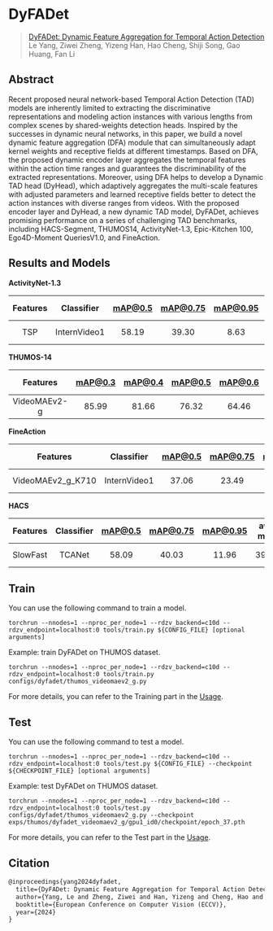 # DyFADet

> [DyFADet: Dynamic Feature Aggregation for Temporal Action Detection](https://arxiv.org/abs/2407.03197)  
> Le Yang, Ziwei Zheng, Yizeng Han, Hao Cheng, Shiji Song, Gao Huang, Fan Li

<!-- [ALGORITHM] -->

## Abstract

Recent proposed neural network-based Temporal Action Detection (TAD) models are inherently limited to extracting the discriminative representations and modeling action instances with various lengths from complex scenes by shared-weights detection heads. Inspired by the successes in dynamic neural networks, in this paper, we build a novel dynamic feature aggregation (DFA) module that can simultaneously adapt kernel weights and receptive fields at different timestamps. Based on DFA, the proposed dynamic encoder layer aggregates the temporal features within the action time ranges and guarantees the discriminability of the extracted representations. Moreover, using DFA helps to develop a Dynamic TAD head (DyHead), which adaptively aggregates the multi-scale features with adjusted parameters and learned receptive fields better to detect the action instances with diverse ranges from videos. With the proposed encoder layer and DyHead, a new dynamic TAD model, DyFADet, achieves promising performance on a series of challenging TAD benchmarks, including HACS-Segment, THUMOS14, ActivityNet-1.3, Epic-Kitchen 100, Ego4D-Moment QueriesV1.0, and FineAction.

## Results and Models

**ActivityNet-1.3**

| Features |  Classifier  | mAP@0.5 | mAP@0.75 | mAP@0.95 | ave. mAP |        Config         |                                                                                          Download                                                                                          |
| :------: | :----------: | :-----: | :------: | :------: | :------: | :-------------------: | :----------------------------------------------------------------------------------------------------------------------------------------------------------------------------------------: |
|   TSP    | InternVideo1 |  58.19  |  39.30   |   8.63   |  38.62   | [config](anet_tsp.py) | [model](https://drive.google.com/file/d/1RRiHR6mSJahlohINtl594VHQMuHiml34/view?usp=sharing)   \| [log](https://drive.google.com/file/d/16u9eIzhjiaBoRAgJ103PMJZDBy835QYc/view?usp=sharing) |


**THUMOS-14**

|   Features   | mAP@0.3 | mAP@0.4 | mAP@0.5 | mAP@0.6 | mAP@0.7 | ave. mAP |              Config              |                                                                                          Download                                                                                          |
| :----------: | :-----: | :-----: | :-----: | :-----: | :-----: | :------: | :------------------------------: | :----------------------------------------------------------------------------------------------------------------------------------------------------------------------------------------: |
| VideoMAEv2-g |  85.99  |  81.66  |  76.32  |  64.46  |  50.08  |  71.70   | [config](thumos_videomaev2_g.py) | [model](https://drive.google.com/file/d/169QGt_tEEeiDw9dwHnV7TvB11-Rh6TL4/view?usp=sharing)   \| [log](https://drive.google.com/file/d/1eDf4UMuGvCePrWGUoVX2IyGb9UEIMXRU/view?usp=sharing) |


**FineAction**

|     Features      |  Classifier  | mAP@0.5 | mAP@0.75 | mAP@0.95 | ave. mAP |                Config                |                                                                                          Download                                                                                          |
| :---------------: | :----------: | :-----: | :------: | :------: | :------: | :----------------------------------: | :----------------------------------------------------------------------------------------------------------------------------------------------------------------------------------------: |
| VideoMAEv2_g_K710 | InternVideo1 |  37.06  |  23.49   |   5.92   |  23.70   | [config](fineaction_videomaev2_g.py) | [model](https://drive.google.com/file/d/1ccbYyYGD8-BpELeBxZIV495kjKJeNm2W/view?usp=sharing)   \| [log](https://drive.google.com/file/d/1hs9RgCdFnZuP1XXSgiNBmiIpyjXc2Rzp/view?usp=sharing) |

**HACS**

| Features | Classifier | mAP@0.5 | mAP@0.75 | mAP@0.95 | ave. mAP |           Config           |                                                                                          Download                                                                                          |
| :------: | :--------: | :-----: | :------: | :------: | :------: | :------------------------: | :----------------------------------------------------------------------------------------------------------------------------------------------------------------------------------------: |
| SlowFast |   TCANet   |  58.09  |  40.03   |  11.96   |  39.45   | [config](hacs_slowfast.py) | [model](https://drive.google.com/file/d/1ts_oiAj5tD4e1CR4Fwr-JGcCVLbCurVy/view?usp=sharing)   \| [log](https://drive.google.com/file/d/1OwpyP8qi31p_NCS1HRlAYwvdt6ytMVgF/view?usp=sharing) |


## Train

You can use the following command to train a model.

```shell
torchrun --nnodes=1 --nproc_per_node=1 --rdzv_backend=c10d --rdzv_endpoint=localhost:0 tools/train.py ${CONFIG_FILE} [optional arguments]
```

Example: train DyFADet on THUMOS dataset.

```shell
torchrun --nnodes=1 --nproc_per_node=1 --rdzv_backend=c10d --rdzv_endpoint=localhost:0 tools/train.py configs/dyfadet/thumos_videomaev2_g.py
```

For more details, you can refer to the Training part in the [Usage](../../docs/en/usage.md).

## Test

You can use the following command to test a model.

```shell
torchrun --nnodes=1 --nproc_per_node=1 --rdzv_backend=c10d --rdzv_endpoint=localhost:0 tools/test.py ${CONFIG_FILE} --checkpoint ${CHECKPOINT_FILE} [optional arguments]
```

Example: test DyFADet on THUMOS dataset.

```shell
torchrun --nnodes=1 --nproc_per_node=1 --rdzv_backend=c10d --rdzv_endpoint=localhost:0 tools/test.py configs/dyfadet/thumos_videomaev2_g.py --checkpoint exps/thumos/dyfadet_videomaev2_g/gpu1_id0/checkpoint/epoch_37.pth
```

For more details, you can refer to the Test part in the [Usage](../../docs/en/usage.md).

## Citation

```latex
@inproceedings{yang2024dyfadet,
  title={DyFADet: Dynamic Feature Aggregation for Temporal Action Detection},
  author={Yang, Le and Zheng, Ziwei and Han, Yizeng and Cheng, Hao and Song, Shiji and Huang, Gao and Li, Fan},
  booktitle={European Conference on Computer Vision (ECCV)},
  year={2024}
}
```
